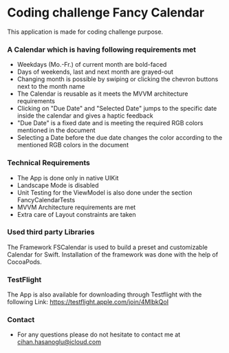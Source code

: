 #  Coding challenge Fancy Calendar

This application is made for coding challenge purpose. 

### A Calendar which is having following requirements met
* Weekdays (Mo.-Fr.) of current month are bold-faced
* Days of weekends, last and next month are grayed-out
* Changing month is possible by swiping or clicking the chevron buttons next to the month name
* The Calendar is reusable as it meets the MVVM architecture requirements
* Clicking on "Due Date" and "Selected Date" jumps to the specific date inside the calendar and gives a haptic feedback
* "Due Date" is a fixed date and is meeting the required RGB colors mentioned in the document
* Selecting a Date before the due date changes the color according to the mentioned RGB colors in the document



### Technical Requirements
* The App is done only in native UIKit
* Landscape Mode is disabled
* Unit Testing for the ViewModel is also done under the section FancyCalendarTests
* MVVM Architecture requirements are met
* Extra care of Layout constraints are taken

### Used third party Libraries
The Framework FSCalendar is used to build a preset and customizable Calendar for Swift. Installation of the framework was done with the help of CocoaPods.

### TestFlight
The App is also available for downloading through Testflight with the following Link: https://testflight.apple.com/join/4MlbkQoI 

### Contact
* For any questions please do not hesitate to contact me at cihan.hasanoglu@icloud.com
